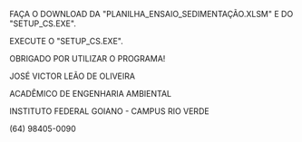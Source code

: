 FAÇA O DOWNLOAD DA "PLANILHA_ENSAIO_SEDIMENTAÇÃO.XLSM" E DO "SETUP_CS.EXE".

EXECUTE O "SETUP_CS.EXE".

OBRIGADO POR UTILIZAR O PROGRAMA!

JOSÉ VICTOR LEÃO DE OLIVEIRA

ACADÊMICO DE ENGENHARIA AMBIENTAL

INSTITUTO FEDERAL GOIANO - CAMPUS RIO VERDE

(64) 98405-0090
